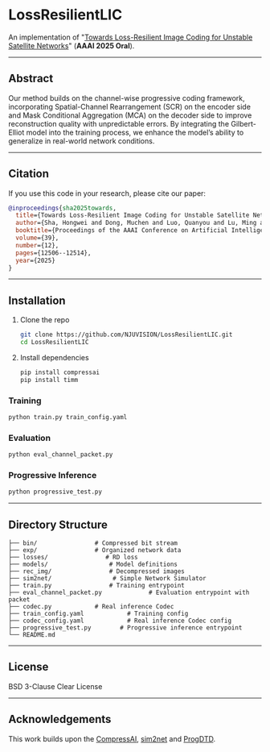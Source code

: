 # LossResilientLIC

An implementation of "[Towards Loss-Resilient Image Coding for Unstable Satellite Networks](https://arxiv.org/abs/2501.11263)" (**AAAI 2025 Oral**).

------

## Abstract

Our method builds on the channel-wise progressive coding framework, incorporating Spatial-Channel Rearrangement (SCR) on the encoder side and Mask Conditional Aggregation (MCA) on the decoder side to improve reconstruction quality with unpredictable errors. By integrating the Gilbert-Elliot model into the training process, we enhance the model’s ability to generalize in real-world network conditions.

------

## Citation

If you use this code in your research, please cite our paper:

```bibtex
@inproceedings{sha2025towards,
  title={Towards Loss-Resilient Image Coding for Unstable Satellite Networks},
  author={Sha, Hongwei and Dong, Muchen and Luo, Quanyou and Lu, Ming and Chen, Hao and Ma, Zhan},
  booktitle={Proceedings of the AAAI Conference on Artificial Intelligence},
  volume={39},
  number={12},
  pages={12506--12514},
  year={2025}
}
```

------

## Installation

1. Clone the repo

   ```bash
   git clone https://github.com/NJUVISION/LossResilientLIC.git
   cd LossResilientLIC
   ```

2. Install dependencies

   ```bash
   pip install compressai
   pip install timm
   ```

### Training

```bash
python train.py train_config.yaml
```

### Evaluation

```bash
python eval_channel_packet.py
```

### Progressive Inference

```bash
python progressive_test.py 
```

------

## Directory Structure

```text
├── bin/                # Compressed bit stream
├── exp/                # Organized network data
├── losses/                # RD loss
├── models/                 # Model definitions
├── rec_img/                # Decompressed images
├── sim2net/                 # Simple Network Simulator
├── train.py                # Training entrypoint
├── eval_channel_packet.py             # Evaluation entrypoint with packet
├── codec.py            # Real inference Codec
├── train_config.yaml            # Training config
├── codec_config.yaml            # Real inference Codec config
├── progressive_test.py        # Progressive inference entrypoint
└── README.md
```

------

## License

BSD 3-Clause Clear License

------

## Acknowledgements

This work builds upon the [CompressAI](https://github.com/InterDigitalInc/CompressAI?tab=readme-ov-file), [sim2net](https://github.com/mkalewski/sim2net) and [ProgDTD](https://github.com/ds-kiel/ProgDTD).
